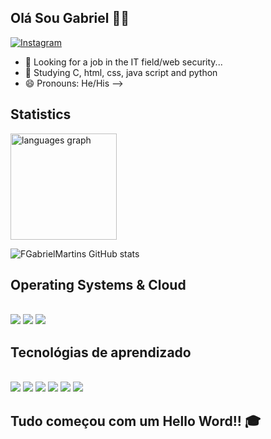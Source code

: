 ## Olá Sou Gabriel 👋🤳

[![Instagram](https://img.shields.io/badge/Instagram-E4405F?style=for-the-badge&logo=instagram&logoColor=white)](https://www.instagram.com/_gabriiell.m/)

- 🔭 Looking for a job in the IT field/web security...
- 🌱 Studying C, html, css, java script and python
- 😄 Pronouns: He/His
-->

## Statistics
<img src="https://github-readme-stats.vercel.app/api/top-langs?locale=en&hide_title=true&layout=compact&card_width=320&langs_count=8&theme=github_dark&hide_border=true&username=FGabrielMartins&hide=jupyter%20notebook,tex&cache_seconds=86400" height="170" alt="languages graph"/>

![FGabrielMartins GitHub stats](https://github-readme-stats.vercel.app/api?username=FGabrielMartins&show_icons=true&theme=highcontrast&tex&cache_seconds=86400)

## Operating Systems & Cloud
<div styles="display: inline_block"><br>
  <img aling="center" alt"Kali linux" src="https://img.shields.io/badge/Kali_Linux-557C94?style=for-the-badge&logo=kali-linux&logoColor=white"/>
  <img aling="center" alt"Kali linux" src="https://img.shields.io/badge/Windows-0078D6?style=for-the-badge&logo=windows&logoColor=white"/>
  <img aling="center" alt"Kali linux" src="https://img.shields.io/badge/Amazon_AWS-FF9900?style=for-the-badge&logo=amazonaws&logoColor=white"/>
</div>

## Tecnológias de aprendizado

<div style="display: inline_block"><br>
  <img aling="center" alt"html5" src="https://img.shields.io/badge/HTML5-E34F26?style=for-the-badge&logo=html5&logoColor=white"/>
  <img aling="center" alt"css" src="https://img.shields.io/badge/CSS-239120?&style=for-the-badge&logo=css3&logoColor=white"/>
  <img aling="center" alt"javascript" src="https://img.shields.io/badge/JavaScript-F7DF1E?style=for-the-badge&logo=javascript&logoColor=black"/>
  <img aling="center" alt"c" src="https://img.shields.io/badge/C-00599C?style=for-the-badge&logo=c&logoColor=white"/>
  <img aling="center" alt"python" src="https://img.shields.io/badge/Python-14354C?style=for-the-badge&logo=python&logoColor=white"/>
  <img aling="center" alt"java" src="https://img.shields.io/badge/Java-ED8B00?style=for-the-badge&logo=openjdk&logoColor=white"/>
</div>

## Tudo começou com um Hello Word!! 🎓
